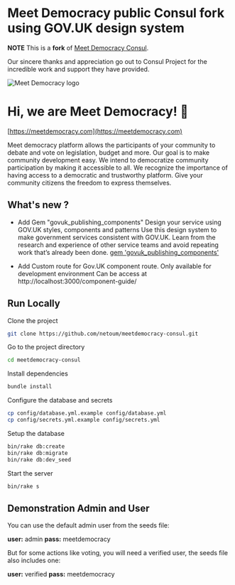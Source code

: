 
# Meet Democracy public Consul fork using GOV.UK design system


**NOTE** This is a **fork** of [Meet Democracy Consul](https://github.com/netoum/meetdemocracy-consul).

Our sincere thanks and appreciation go out to Consul Project for the incredible work and support they have provided.

![Meet Democracy logo](https://meetdemocracy.com/images/LogoMeetDemocracy.png)


# Hi, we are Meet Democracy! 👋
[https://meetdemocracy.com](https://meetdemocracy.com)

Meet democracy platform allows the participants of your community to debate and vote on legislation, budget and more. Our goal is to make community development easy. We intend to democratize community participation by making it accessible to all. We recognize the importance of having access to a democratic and trustworthy platform. Give your community citizens the freedom to express themselves.

## What's new ?

- Add Gem "govuk_publishing_components"
Design your service using GOV.UK styles, components and patterns
Use this design system to make government services consistent with GOV.UK. Learn from the research and experience of other service teams and avoid repeating work that’s already been done.
[gem 'govuk_publishing_components'](https://design-system.service.gov.uk/)

- Add Custom route for Gov.UK component route.
Only available for development environment
Can be access at http://localhost:3000/component-guide/


## Run Locally

Clone the project

```bash
git clone https://github.com/netoum/meetdemocracy-consul.git
```

Go to the project directory

```bash
cd meetdemocracy-consul
```

Install dependencies

```bash
bundle install

```
Configure the database and secrets

```bash
cp config/database.yml.example config/database.yml
cp config/secrets.yml.example config/secrets.yml
```

Setup the database

```bash
bin/rake db:create
bin/rake db:migrate
bin/rake db:dev_seed
```

Start the server

```bash
bin/rake s
```

## Demonstration Admin and User

You can use the default admin user from the seeds file:

 **user:** admin
 **pass:** meetdemocracy

But for some actions like voting, you will need a verified user, the seeds file also includes one:

 **user:** verified
 **pass:** meetdemocracy
